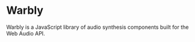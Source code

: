 # Warbly

Warbly is a JavaScript library of audio synthesis components built for the Web Audio API.
